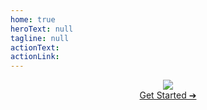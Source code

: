 ```yaml
---
home: true
heroText: null
tagline: null
actionText: 
actionLink: 
---
```



<div align="center">
  <a href="https://www.npmjs.com/package/discord-buttons"><img src="https://cdn.discordapp.com/attachments/846455339419172874/848300816288055296/Main.png"></a>
  <div class="getstartedlink"><a href="/ar/documentation/#welcome">Get Started ➔</a></div>
</div>